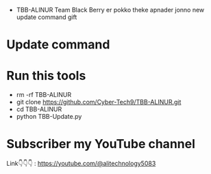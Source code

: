 * TBB-ALINUR
Team Black Berry er pokko theke apnader jonno new update command gift
# Update command 
# Run this tools
* rm -rf TBB-ALINUR
* git clone https://github.com/Cyber-Tech9/TBB-ALINUR.git
* cd TBB-ALINUR
* python TBB-Update.py

# Subscriber my YouTube channel 

Link👇👇👇 : https://youtube.com/@alitechnology5083
